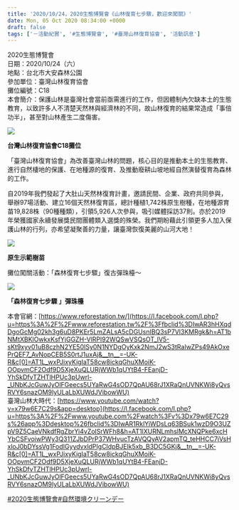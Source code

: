 ```yaml
---
title: '2020/10/24，2020生態博覽會《山林復育七步驟，歡迎來闖關》'
date: Mon, 05 Oct 2020 08:34:00 +0000
draft: false
tags: ['－活動紀實', '#生態博覽會', '#臺灣山林復育協會', '活動訊息']
---
```


2020生態博覽會  
日期：2020/10/24（六）  
地點：台北市大安森林公園  
參加單位：臺灣山林復育協會  
攤位編號：C18  
本會簡介：保護山林是臺灣社會當前亟需進行的工作，但因體制內欠缺本土的生態教育，以致許多人不清楚天然林與經濟林的不同，故山林復育的結果常造成「事倍功半」，甚至對山林產生二度傷害。

![](https://www.reforestation.tw/wp-content/uploads/2020/11/122354208_3773891175963828_3409023874303953222_n.jpg)

**台灣山林復育協會C18攤位**

「臺灣山林復育協會」為改善臺灣山林的問題，核心目的是推動本土的生態教育、進行自然棲地的保護、在地種源的復育、及推動廢耕山坡地經自然演替復育為森林的工作。  
  
自2019年我們發起了大肚山天然林復育計畫，邀請民間、企業、政府共同參與，舉辦97場活動、建立16個天然林復育區，總計種植1,742株原生樹種，在地種源育苗19,828株（90種種類），引領5,926人次參與，吸引媒體採訪37則。亦於2019年榮獲國家永續發展獎民間團體類入選獎的殊榮。我們期盼藉此引領更多人加入保護山林的行列，亦希望凝聚善的力量，讓臺灣恢復美麗的山河大地！  

![](https://www.reforestation.tw/wp-content/uploads/2020/11/20201024_093329.jpg)

**原生示範樹苗**

攤位闖關活動：「森林復育七步驟」復古彈珠檯～

![](https://www.reforestation.tw/wp-content/uploads/2020/11/122450313_3773891179297161_7762610979467423776_n.jpg)

**「森林復育七步驟 」彈珠檯**

本會官網：[https://www.reforestation.tw/](https://l.facebook.com/l.php?u=https%3A%2F%2Fwww.reforestation.tw%2F%3Ffbclid%3DIwAR3hHXqdDgoGcMg02kh3g6uD8PKEr5LmZALsA5cDGUsnIBQ3sP7Vl3KMRgk&h=AT1bNMtXBKlOwkxKsfYjGGZH-VlRPl92WQSwVSQsOT_lV5-sKt9xyv01uB8czhN2YE50ISy0N1NYDgOyKxk2NmJ2wS3tRaIwZPs49AkOxePrQEF7_AvNopCEB5S0rtJ1uxAj&__tn__=-UK-R&c[0]=AT1L_wxPJixyKigIaT58cw8ickqGhuXMoiK-OOpvmCF2Odf9D5XjeXuQLURjWWb1qUYtB4-FEanjD-YhSkDfvTZHTlHPUc3pUwrl-_UNbKJcGuwJyOlFGeecs5UYaRwG4sOD7QpAU68rJ1XRaQnUVNKWi8yQvsRVY6snazOM9IyULaLbXUWdJVibowWU)  
臺灣山林大時代：[https://www.youtube.com/watch?v=x79w6E7C29s&app=desktop](https://l.facebook.com/l.php?u=https%3A%2F%2Fwww.youtube.com%2Fwatch%3Fv%3Dx79w6E7C29s%26app%3Ddesktop%26fbclid%3DIwAR1RklYiWDsLq63BSuk1wzD9O3UZpV9Z5CaeVNkdfRgZbrYi4vZolSrWFh8&h=AT1lXURNLmhslMcXNQPke6xcHYbCSFvoiwPWy3Q311ZJbDPrP37WHvucTzAVQQyAV2apmTQ_teHHCC7jVsHxloJ0bDYssVg1FodIGyydvxldPIgCIdpBJElk5xb_B3DC5GKj&__tn__=-UK-R&c[0]=AT1L_wxPJixyKigIaT58cw8ickqGhuXMoiK-OOpvmCF2Odf9D5XjeXuQLURjWWb1qUYtB4-FEanjD-YhSkDfvTZHTlHPUc3pUwrl-_UNbKJcGuwJyOlFGeecs5UYaRwG4sOD7QpAU68rJ1XRaQnUVNKWi8yQvsRVY6snazOM9IyULaLbXUWdJVibowWU)  
  
[#2020生態博覽會](https://www.facebook.com/hashtag/2020%E7%94%9F%E6%85%8B%E5%8D%9A%E8%A6%BD%E6%9C%83?__eep__=6&__cft__[0]=AZXwGwHnRoxTsiPc-lD3DTOY7OdKxZlWB1M95-6UW0ibl7Ls1Clkbe_ztPopziB9ZYu3JD1q6JqL-NBDh362jQpKMHgNKkAoZD4ba-A7WctpIU666N3j7jeuYK0t8r6bbpnMjafpGDsX3CrBbaS2VCHHOm-JQLwI-JymujRRfhMQDA&__tn__=*NK-R)[#自然環境クリーンデー](https://www.facebook.com/hashtag/%E8%87%AA%E7%84%B6%E7%92%B0%E5%A2%83%E3%82%AF%E3%83%AA%E3%83%BC%E3%83%B3%E3%83%87%E3%83%BC?__eep__=6&__cft__[0]=AZXwGwHnRoxTsiPc-lD3DTOY7OdKxZlWB1M95-6UW0ibl7Ls1Clkbe_ztPopziB9ZYu3JD1q6JqL-NBDh362jQpKMHgNKkAoZD4ba-A7WctpIU666N3j7jeuYK0t8r6bbpnMjafpGDsX3CrBbaS2VCHHOm-JQLwI-JymujRRfhMQDA&__tn__=*NK-R)